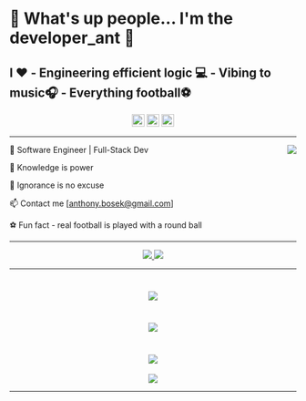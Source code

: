 # 👋 What's up people... I'm the developer_ant 🐜

## I ❤️ - Engineering efficient logic 💻 - Vibing to music🎧 - Everything football⚽

<div align="center">
<img src='https://api.visitorbadge.io/api/visitors?path=https%3A%2F%2Fgithub.com%2FanthonyBosek&countColor=%232ccce4&style=flat' height='22'>
<img src='https://img.shields.io/github/followers/anthonyBosek?label=Followers&style=social' height='22'>
<img src='https://img.shields.io/github/stars/anthonyBosek?style=social&label=Stars' height='22'>
</div>

---

<img src="https://github-readme-stats-sigma-five.vercel.app/api?username=anthonyBosek&count_private=true&show_icons=true&theme=dracula" align="right">

💼 Software Engineer | Full-Stack Dev

🌱 Knowledge is power

🚫 Ignorance is no excuse

📫 Contact me [anthony.bosek@gmail.com]

⚽ Fun fact - real football is played with a round ball

---

<p align="center">
  <a href="https://skillicons.dev">
    <img src="https://skillicons.dev/icons?i=,py,,flask,,postgres,,mysql,,react,,d3,,nodejs,,express,,mongodb,&perline=19&theme=dark" />
    <img src="https://skillicons.dev/icons?i=,linux,,ubuntu,,vite,,github,,bash,,vscode,,graphql,,tailwind,,materialui,&perline=19&theme=dark" />
  </a>
</p>

---

<h1 align='center'>
  <img src="https://github-profile-summary-cards.vercel.app/api/cards/profile-details?username=anthonyBosek&count_private=true&theme=dracula" />
</h1>

<h1 align='center'>
  <img src="https://github-readme-streak-stats.herokuapp.com/?user=anthonyBosek&theme=dracula" />
</h1>
<h1 align='center'>
  <img src="https://github-readme-stats-sigma-five.vercel.app/api/top-langs/?username=anthonyBosek&layout=compact&langs_count=4&hide=procfile&theme=dracula" />
</h1>
<p align='center'>
  <img src="https://github-profile-trophy.vercel.app/?username=anthonyBosek&margin-w=15&theme=dracula&title=Repositories,Reviews,PullRequest,Commits" />
</p>

---
